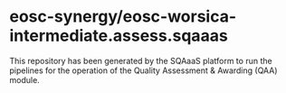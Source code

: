 # eosc-synergy/eosc-worsica-intermediate.assess.sqaaas
This repository has been generated by the SQAaaS platform to run the pipelines
for the operation of the
Quality Assessment & Awarding (QAA)
module.